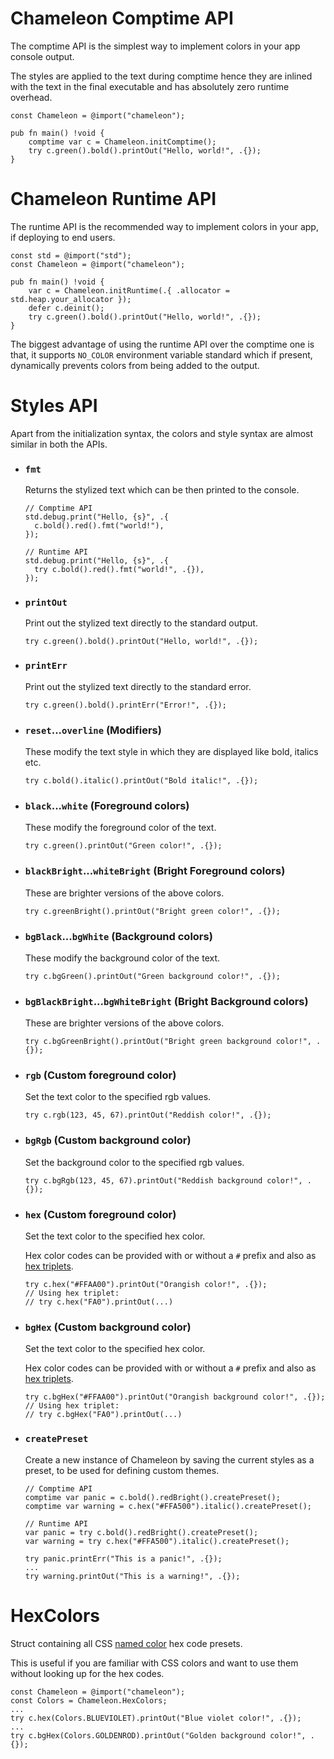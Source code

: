 # Chameleon Comptime API

The comptime API is the simplest way to implement colors in your app console output.

The styles are applied to the text during comptime hence they are inlined with the text in the final executable and has absolutely zero runtime overhead.

```zig
const Chameleon = @import("chameleon");

pub fn main() !void {
	comptime var c = Chameleon.initComptime();
	try c.green().bold().printOut("Hello, world!", .{});
}
```



# Chameleon Runtime API

The runtime API is the recommended way to implement colors in your app, if deploying to end users.

```zig
const std = @import("std");
const Chameleon = @import("chameleon");

pub fn main() !void {
    var c = Chameleon.initRuntime(.{ .allocator = std.heap.your_allocator });
    defer c.deinit();
	try c.green().bold().printOut("Hello, world!", .{});
}
```

The biggest advantage of using the runtime API over the comptime one is that, it supports `NO_COLOR` environment variable standard which if present, dynamically prevents colors from being added to the output.



# Styles API

Apart from the initialization syntax, the colors and style syntax are almost similar in both the APIs.

- ### `fmt`

  Returns the stylized text which can be then printed to the console.

  ```zig
  // Comptime API
  std.debug.print("Hello, {s}", .{
  	c.bold().red().fmt("world!"),
  });
  
  // Runtime API
  std.debug.print("Hello, {s}", .{
  	try c.bold().red().fmt("world!", .{}),
  });
  ```

- ### `printOut`

  Print out the stylized text directly to the standard output.

  ```zig
  try c.green().bold().printOut("Hello, world!", .{});
  ```

- ### `printErr`

  Print out the stylized text directly to the standard error.

  ```zig
  try c.green().bold().printErr("Error!", .{});
  ```

- ### `reset`...`overline` (Modifiers)

  These modify the text style in which they are displayed like bold, italics etc.

  ```zig
  try c.bold().italic().printOut("Bold italic!", .{});
  ```

- ### `black`...`white` (Foreground colors)

  These modify the foreground color of the text.

  ```zig
  try c.green().printOut("Green color!", .{});
  ```

- ### `blackBright`...`whiteBright` (Bright Foreground colors)

  These are brighter versions of the above colors.

  ```zig
  try c.greenBright().printOut("Bright green color!", .{});
  ```

- ### `bgBlack`...`bgWhite` (Background colors)

  These modify the background color of the text.

  ```zig
  try c.bgGreen().printOut("Green background color!", .{});
  ```

- ### `bgBlackBright`...`bgWhiteBright` (Bright Background colors)

  These are brighter versions of the above colors.

  ```zig
  try c.bgGreenBright().printOut("Bright green background color!", .{});
  ```

- ### `rgb` (Custom foreground color)

  Set the text color to the specified rgb values.

  ```zig
  try c.rgb(123, 45, 67).printOut("Reddish color!", .{});
  ```

- ### `bgRgb` (Custom background color)

  Set the background color to the specified rgb values.

  ```zig
  try c.bgRgb(123, 45, 67).printOut("Reddish background color!", .{});
  ```

- ### `hex` (Custom foreground color)

  Set the text color to the specified hex color.

  Hex color codes can be provided with or without a `#` prefix and also as [hex triplets](https://en.wikipedia.org/wiki/Web_colors#Shorthand_hexadecimal_form).

  ```zig
  try c.hex("#FFAA00").printOut("Orangish color!", .{});
  // Using hex triplet:
  // try c.hex("FA0").printOut(...)
  ```

- ### `bgHex` (Custom background color)

  Set the text color to the specified hex color.
  
  Hex color codes can be provided with or without a `#` prefix and also as [hex triplets](https://en.wikipedia.org/wiki/Web_colors#Shorthand_hexadecimal_form).
  
  ```zig
  try c.bgHex("#FFAA00").printOut("Orangish background color!", .{});
  // Using hex triplet:
  // try c.bgHex("FA0").printOut(...)
  ```
  
- ### `createPreset`

  Create a new instance of Chameleon by saving the current styles as a preset, to be used for defining custom themes.

  ```zig
  // Comptime API
  comptime var panic = c.bold().redBright().createPreset();
  comptime var warning = c.hex("#FFA500").italic().createPreset();
  
  // Runtime API
  var panic = try c.bold().redBright().createPreset();
  var warning = try c.hex("#FFA500").italic().createPreset();
  
  try panic.printErr("This is a panic!", .{});
  ...
  try warning.printOut("This is a warning!", .{});
  ```



# HexColors

Struct containing all CSS [named color](https://developer.mozilla.org/en-US/docs/Web/CSS/named-color) hex code presets.

This is useful if you are familiar with CSS colors and want to use them without looking up for the hex codes.

```zig
const Chameleon = @import("chameleon");
const Colors = Chameleon.HexColors;
...
try c.hex(Colors.BLUEVIOLET).printOut("Blue violet color!", .{});
...
try c.bgHex(Colors.GOLDENROD).printOut("Golden background color!", .{});
```
